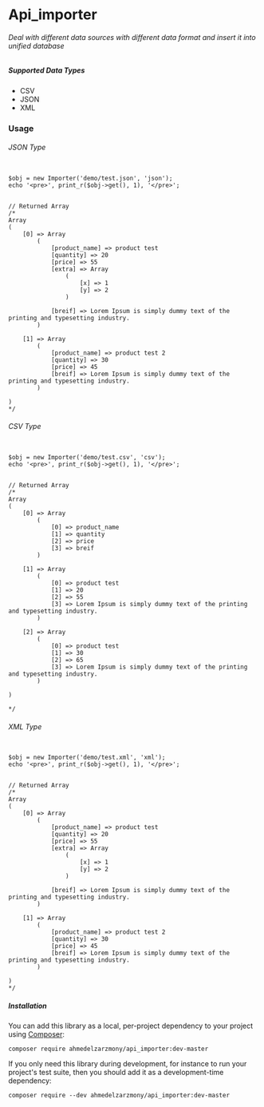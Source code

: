 # Api_importer
###### Deal with different data sources with different data format and insert it into unified database




##### Supported Data Types
* CSV
* JSON
* XML


### Usage 


###### JSON Type
```

$obj = new Importer('demo/test.json', 'json');
echo '<pre>', print_r($obj->get(), 1), '</pre>';


// Returned Array
/*
Array
(
    [0] => Array
        (
            [product_name] => product test
            [quantity] => 20
            [price] => 55
            [extra] => Array
                (
                    [x] => 1
                    [y] => 2
                )

            [breif] => Lorem Ipsum is simply dummy text of the printing and typesetting industry.
        )

    [1] => Array
        (
            [product_name] => product test 2
            [quantity] => 30
            [price] => 45
            [breif] => Lorem Ipsum is simply dummy text of the printing and typesetting industry.
        )

)
*/

```


###### CSV Type
```

$obj = new Importer('demo/test.csv', 'csv');
echo '<pre>', print_r($obj->get(), 1), '</pre>';


// Returned Array
/*
Array
(
    [0] => Array
        (
            [0] => product_name
            [1] => quantity
            [2] => price
            [3] => breif
        )

    [1] => Array
        (
            [0] => product test
            [1] => 20
            [2] => 55
            [3] => Lorem Ipsum is simply dummy text of the printing and typesetting industry.
        )

    [2] => Array
        (
            [0] => product test
            [1] => 30
            [2] => 65
            [3] => Lorem Ipsum is simply dummy text of the printing and typesetting industry.
        )

)

*/

```


###### XML Type
```

$obj = new Importer('demo/test.xml', 'xml');
echo '<pre>', print_r($obj->get(), 1), '</pre>';


// Returned Array
/*
Array
(
    [0] => Array
        (
            [product_name] => product test
            [quantity] => 20
            [price] => 55
            [extra] => Array
                (
                    [x] => 1
                    [y] => 2
                )

            [breif] => Lorem Ipsum is simply dummy text of the printing and typesetting industry.
        )

    [1] => Array
        (
            [product_name] => product test 2
            [quantity] => 30
            [price] => 45
            [breif] => Lorem Ipsum is simply dummy text of the printing and typesetting industry.
        )

)
*/

```

##### Installation 
You can add this library as a local, per-project dependency to your project using [Composer](https://getcomposer.org/):
```
composer require ahmedelzarzmony/api_importer:dev-master
```

If you only need this library during development, for instance to run your project's test suite, then you should add it as a development-time dependency:
```
composer require --dev ahmedelzarzmony/api_importer:dev-master
```

